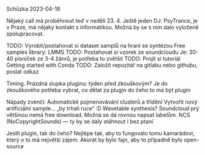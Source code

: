 Schůzka 2023-04-18



Nějaký call má proběhnout teď v neděli 23. 4.
Ještě jeden DJ: PsyTrance, je v Praze, má nějaký kontakt s informatikou.
Možná by se s ním dalo vyloženě spolupracovat.

TODO: Vyrobit/postahovat si dataset samplů na hraní se syntézou
Free samples library: LMMS
TODO: Postahovat si vzorek ze soundcloudu
Je: 30-40 písniček ze 3-4 žánrů, je potřeba to zvětšit
TODO: Projít si tutoriál Getting started with Conda
TODO: Založit repozitář na gitlabu nebo githubu, poslat odkaz

Timing. Prázdná slupka pluginu: týden před zkouškovým?
Je do zkouškového potřeba vybrat, co dělat za plugin do čeho to má být plugin

Nápady zvenčí:
Automatické pojmenovávání clusterů a třídění
Vytvořit nový artificiální sample… „by trhali ruce“ :D
Wavetable synthesis?
Soundcloud prý většinou nemá free download.
Možná se dá rovnou napsat labelům.
NCS (NoCopyrightSounds) — ty by se daly stáhnout i bez ptaní

Jestli plugin, tak do čeho?
Nejlépe tak, aby to fungovalo tomu kamarádovi, který o to má největší zájem.
Akorát by bylo fajn, aby to případně bylo open-source
